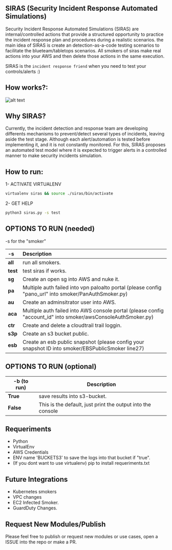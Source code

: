## SIRAS (Security Incident Response Automated Simulations)
Security Incident Response Automated Simulations (SIRAS) are internal/controlled actions that provide a structured opportunity to practice the incident response plan and procedures during a realistic scenarios. the main idea of SIRAS is create an detection-as-a-code testing scenarios to facilitate the blueteam/tabletops scenarios. All smokers of siras make real actions into your AWS and then delete those actions in the same execution.

SIRAS is the `incident response friend` when you need to test your controls/alerts :)

## How works?:
![alt text](images/deployment.png "SIRAS")

##  Why SIRAS?
Currently, the incident detection and response team are developing differents mechanisms to prevent/detect several types of incidents, leaving aside the test stage. Although each alert/automation is tested before implementing it, and it is not constantly monitored.
For this, SIRAS proposes an automated test model where it is expected to trigger alerts in a controlled manner to make security incidents simulation.

## How to run:

1- ACTIVATE VIRTUALENV
```bash
virtualenv siras && source ./siras/bin/activate
```
2- GET HELP
```bash
python3 siras.py -s test
```


## OPTIONS TO RUN (needed)

-s for the "smoker"

| -s  | Description  |
| :------------ |:---------------|
| **all** | run all smokers. |
| **test** | test siras if works. |
| **sg** | Create an open sg into AWS and nuke it. |
| **pa** | Multiple auth failed into vpn paloalto portal (please config "pano_url" into smoker/PanAuthSmoker.py) |
| **au** | Create an adminsitrator user into AWS. |
| **aca** | Multiple auth failed into AWS console portal (please config "account_id" into smoker/awsConsoleAuthSmoker.py) |
| **ctr** | Create and delete a cloudtrail trail loggin.  |
| **s3p** | Create an s3 bucket public. |
| **esb** | Create an esb public snapshot (please config your snapshot ID into smoker/EBSPublicSmoker line27) |

## OPTIONS TO RUN (optional)

| -b (to run) | Description |
| --------------|-------------|
| **True** | save results into s3-bucket. |
| **False** | This is the default, just print the output into the console |

## Requeriments
- Python
- VirtualEnv
- AWS Credentials
- ENV name 'BUCKETS3' to save the logs into that bucket if "true".
- (If you dont want to use virtualenv) pip to install requeriments.txt

## Future Integrations
- Kubernetes smokers
- VPC changes
- EC2 Infected Smoker.
- GuardDuty Changes.

## Request New Modules/Publish
Please feel free to publish or request new modules or use cases, open a ISSUE into the repo or make a PR.
